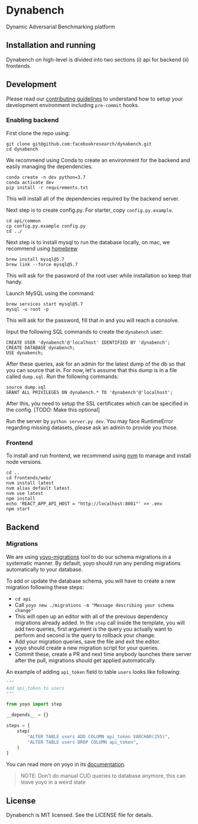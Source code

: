 # Dynabench

Dynamic Adversarial Benchmarking platform

## Installation and running

Dynabench on high-level is divided into two sections (i) api for backend (ii) frontends.

## Development

Please read our [contributing guidelines](https://github.com/facebookresearch/dynabench/blob/master/CONTRIBUTING.md) to understand how to setup your development environment including
`pre-commit` hooks.

### Enabling backend

First clone the repo using:

```
git clone git@github.com:facebookresearch/dynabench.git
cd dynabench
```

We recommend using Conda to create an environment for the backend and easily managing the dependencies.

```
conda create -n dev python=3.7
conda activate dev
pip install -r requirements.txt
```

This will install all of the dependencies required by the backend server.

Next step is to create config.py. For starter, copy `config.py.example`.

```
cd api/common
cp config.py.example config.py
cd ../
```

Next step is to install mysql to run the database locally, on mac, we recommend using [homebrew](https://docs.brew.sh/Installation)
```
brew install mysql@5.7
brew link --force mysql@5.7
```
This will ask for the password of the root user while installation so keep that handy.

Launch MySQL using the command:

```
brew services start mysql@5.7
mysql -u root -p
```

This will ask for the password, fill that in and you will reach a consolve.

Input the following SQL commands to create the `dynabench` user:

```
CREATE USER 'dynabench'@'localhost' IDENTIFIED BY 'dynabench';
CREATE DATABASE dynabench;
USE dynabench;
```

After these queries, ask for an admin for the latest dump of the db so that you can source that in. For now,
let's assume that this dump is in a file called `dump.sql`. Run the following commands:

```
source dump.sql
GRANT ALL PRIVILEGES ON dynabench.* TO 'dynabench'@'localhost';
```

After this, you need to setup the SSL certificates which can be specified in the config. [TODO: Make this optional]

Run the server by `python server.py dev`. You may face RuntimeError regarding missing datasets, please
ask an admin to provide you those.

### Frontend

To install and run frontend, we recommend using [nvm](https://github.com/creationix/nvm) to manage
and install node versions.

```
cd ..
cd frontends/web/
nvm install latest
nvm alias default latest
nvm use latest
npm install
echo 'REACT_APP_API_HOST = "http://localhost:8081"' >> .env
npm start
```


## Backend

### Migrations

We are using [yoyo-migrations](https://ollycope.com/software/yoyo/latest/) tool to do our schema migrations in a systematic manner.
By default, yoyo should run any pending migrations automatically to your database.

To add or update the database schema, you will have to create a new migration following these steps:

- `cd api`
- Call `yoyo new ./migrations -m "Message describing your schema change"`
- This will open up an editor with all of the previous dependency migrations already added.
In the `step` call inside the template, you will add two queries, first argument is the query
you actually want to perform and second is the query to rollback your change.
- Add your migration queries, save the file and exit the editor.
- yoyo should create a new migration script for your queries.
- Commit these, create a PR and next time anybody launches there server after the pull, migrations
should get applied automatically.

An example of adding `api_token` field to table `users` looks like following:

```py
"""
Add api_token to users
"""

from yoyo import step

__depends__ = {}

steps = [
    step(
        "ALTER TABLE users ADD COLUMN api_token VARCHAR(255)",
        "ALTER TABLE users DROP COLUMN api_token",
    )
]
```

You can read more on yoyo in its [documentation](https://ollycope.com/software/yoyo/latest/).

> NOTE: Don't do manual CUD queries to database anymore, this can leave yoyo in a weird state

## License

Dynabench is MIT licensed. See the LICENSE file for details.
